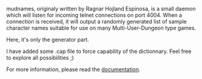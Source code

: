 mudnames, originaly written by Ragnar Hojland Espinosa, is a small daemon
which will listen for incoming telnet connections on port 4004. When a
connection is received, it will output a randomly generated list of sample
character names suitable for use on many Multi-User-Dungeon type games. 

Here, it's only the generator part.

I have added some .cap file to force capability of the dictionnary. Feel
free to explore all possibilities ;)

For more information, please read the [documentation](http://wiki.github.com/xrogaan/phpMudnames/howto-use).
